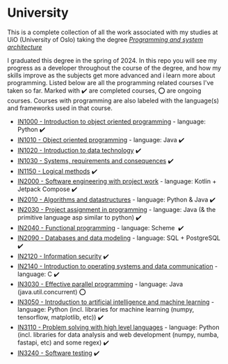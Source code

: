 # University
This is a complete collection of all the work associated with my studies at UiO (University of Oslo) taking the degree [*Programming and system architecture*](https://www.uio.no/studier/program/informatikk-programmering/)

I graduated this degree in the spring of 2024. In this repo you will see my progress as a developer throughout the course of the degree, and how my skills improve as the subjects get more advanced and i learn more about programming. Listed below are all the programming related courses I've taken so far. Marked with ✔️ are completed courses, ⭕ are ongoing courses. Courses with programming are also labeled with the language(s) and frameworks used in that course.

- [IN1000 - Introduction to object oriented programming](https://www.uio.no/studier/emner/matnat/ifi/IN1000/) - language: Python ✔️
- [IN1010 - Object oriented programming](https://www.uio.no/studier/emner/matnat/ifi/IN1010/) - language: Java ✔️
- [IN1020 - Introduction to data technology](https://www.uio.no/studier/emner/matnat/ifi/IN1020/) ✔️
- [IN1030 - Systems, requirements and consequences](https://www.uio.no/studier/emner/matnat/ifi/IN1030/) ✔️
- [IN1150 - Logical methods](https://www.uio.no/studier/emner/matnat/ifi/IN1150/) ✔️
- [IN2000 - Software engineering with project work](https://www.uio.no/studier/emner/matnat/ifi/IN2000/) - language: Kotlin + Jetpack Compose ✔️
- [IN2010 - Algorithms and datastructures](https://www.uio.no/studier/emner/matnat/ifi/IN2010/) - language: Python & Java ✔️
- [IN2030 - Project assignment in programming](https://www.uio.no/studier/emner/matnat/ifi/IN2030) - language: Java (& the primitive language asp similar to python) ✔️
- [IN2040 - Functional programming](https://www.uio.no/studier/emner/matnat/ifi/IN2040) - language: Scheme ️️️ ✔️
- [IN2090 - Databases and data modeling](https://www.uio.no/studier/emner/matnat/ifi/IN2090/) - language: SQL + PostgreSQL ✔️
- [IN2120 - Information security](https://www.uio.no/studier/emner/matnat/ifi/IN2120/) ✔️
- [IN2140 - Introduction to operating systems and data communication](https://www.uio.no/studier/emner/matnat/ifi/IN2140/) - language: C ✔️
- [IN3030 - Effective parallel programming](https://www.uio.no/studier/emner/matnat/ifi/IN3030/) - language: Java (java.util.concurrent) ⭕
- [IN3050 - Introduction to artificial intelligence and machine learning](https://www.uio.no/studier/emner/matnat/ifi/IN3050/) - language: Python (incl. libraries for machine learning (numpy, tensorflow, matplotlib, etc)) ✔️
- [IN3110 - Problem solving with high level languages](https://www.uio.no/studier/emner/matnat/ifi/IN3110/) - language: Python (incl. libraries for data analysis and web development (numpy, numba, fastapi, etc) and some regex) ✔️
- [IN3240 - Software testing](https://www.uio.no/studier/emner/matnat/ifi/IN3240/) ✔️
